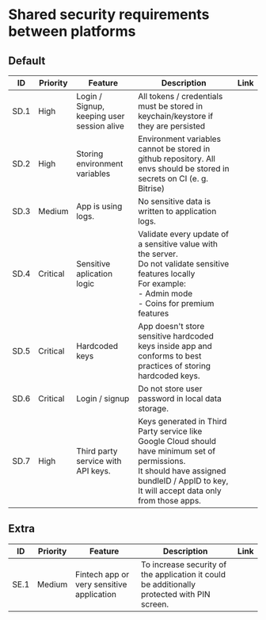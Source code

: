 # Shared security requirements between platforms

## Default

| ID  | Priority | Feature | Description | Link |
| --  | -- | ---------------------- | ---------------------- | - |
| SD.1 | High | Login / Signup, keeping user session alive | All tokens / credentials must be stored in keychain/keystore if they are persisted |  |
| SD.2 | High | Storing environment variables | Environment variables cannot be stored in github repository. All envs should be stored in secrets on CI (e. g. Bitrise) |  |
| SD.3 | Medium | App is using logs. | No sensitive data is written to application logs. |  |
| SD.4 | Critical |  Sensitive aplication logic | Validate every update of a sensitive value with the server. <br> Do not validate sensitive features locally <br> For example: <br> - Admin mode <br> - Coins for premium features |  |
| SD.5 | Critical | Hardcoded keys | App doesn't store sensitive hardcoded keys inside app and conforms to best practices of storing hardcoded keys. |  |
| SD.6 | Critical | Login / signup | Do not store user password in local data storage. |  |
| SD.7 | High | Third party service with API keys. | Keys generated in Third Party service like Google Cloud should have minimum set of permissions. <br> It should have assigned bundleID / AppID to key, It will accept data only from those apps. |  |


## Extra

| ID  | Priority | Feature | Description | Link |
| --  | -- | ---------------------- | ---------------------- | - |
| SE.1 | Medium | Fintech app or very sensitive application | To increase security of the application it could be additionally protected with PIN screen. |  |

